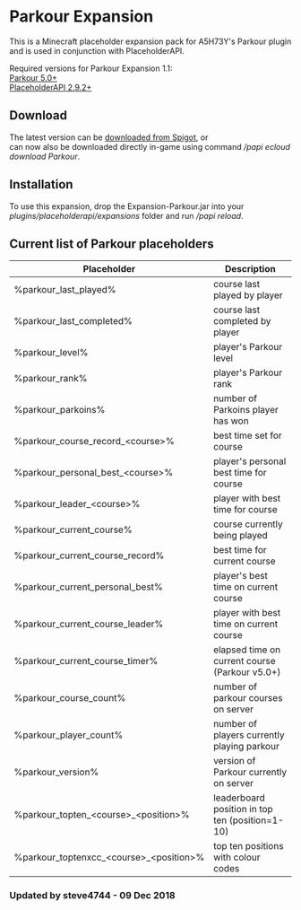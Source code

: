 # Parkour Expansion

This is a Minecraft placeholder expansion pack for A5H73Y's Parkour plugin and is used in conjunction with PlaceholderAPI.

Required versions for Parkour Expansion 1.1:<br>
[Parkour 5.0+](https://dev.bukkit.org/projects/parkour?gameCategorySlug=bukkit-plugins&projectID=42615 "A5H73Y's Parkour")<br>
[PlaceholderAPI 2.9.2+](https://www.spigotmc.org/resources/placeholderapi.6245/ "PlaceholderAPI")

## Download

The latest version can be [downloaded from Spigot](https://www.spigotmc.org/resources/parkour-expansion.41874/ "Parkour Expansion"), or <br>
can now also be downloaded directly in-game using command _/papi ecloud download Parkour_.

## Installation

To use this expansion, drop the Expansion-Parkour.jar into your _plugins/placeholderapi/expansions_ folder and run _/papi reload_.

## Current list of Parkour placeholders

| Placeholder                           | Description                                      |
|---------------------------------------|--------------------------------------------------|
|%parkour\_last\_played% | course last played by player |
|%parkour\_last\_completed% | course last completed by player |
|%parkour\_level% | player's Parkour level |
|%parkour\_rank% | player's Parkour rank |
|%parkour\_parkoins% | number of Parkoins player has won |
|%parkour\_course\_record\_&lt;course&gt;% | best time set for course |
|%parkour\_personal\_best\_&lt;course&gt;% | player's personal best time for course |
|%parkour\_leader\_&lt;course&gt;% | player with best time for course |
|%parkour\_current\_course% | course currently being played |
|%parkour\_current\_course\_record% | best time for current course |
|%parkour\_current\_personal\_best% | player's best time on current course |
|%parkour\_current\_course\_leader% | player with best time on current course |
|%parkour\_current\_course\_timer% | elapsed time on current course (Parkour v5.0+) |
|%parkour\_course\_count% | number of parkour courses on server |
|%parkour\_player\_count% | number of players currently playing parkour |
|%parkour\_version% | version of Parkour currently on server |
|%parkour\_topten\_&lt;course&gt;\_&lt;position&gt;% | leaderboard position in top ten (position=1-10) |
|%parkour\_toptenxcc\_&lt;course&gt;\_&lt;position&gt;% | top ten positions with colour codes |


### Updated by steve4744 - 09 Dec 2018

